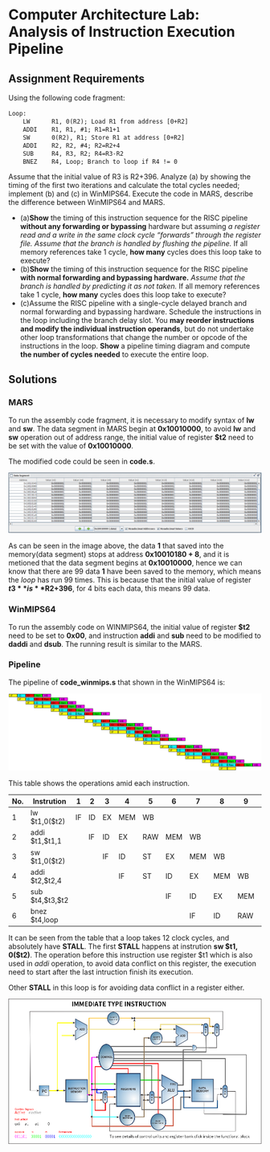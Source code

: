 # Computer Architecture Lab: Analysis of Instruction Execution Pipeline

## Assignment Requirements
Using the following code fragment:
```assembly
Loop:
    LW      R1, 0(R2); Load R1 from address [0+R2]
    ADDI    R1, R1, #1; R1=R1+1
    SW      0(R2), R1; Store R1 at address [0+R2]
    ADDI    R2, R2, #4; R2=R2+4
    SUB     R4, R3, R2; R4=R3-R2
    BNEZ    R4, Loop; Branch to loop if R4 != 0
```
Assume that the initial value of R3 is R2+396.
Analyze (a) by showing the timing of the first two iterations and calculate the total cycles needed; implement (b) and (c) in WinMIPS64. Execute the code in MARS, describe the difference between WinMIPS64 and MARS.
- (a)**Show** the timing of this instruction sequence for the RISC pipeline **without any forwarding or bypassing** hardware but assuming *a register read and a write in the same clock cycle “forwards” through the register file. Assume that the branch is handled by flushing the pipeline.* If all memory references take 1 cycle, **how many** cycles does this loop take to execute?
- (b)**Show** the timing of this instruction sequence for the RISC pipeline **with normal forwarding and bypassing hardware.** *Assume that the branch is handled by predicting it as not taken.* If all memory references take 1 cycle, **how many** cycles does this loop take to execute?
- (c)Assume the RISC pipeline with a single-cycle delayed branch and normal forwarding and bypassing hardware. Schedule the instructions in the loop including the branch delay slot. You **may reorder instructions and modify the individual instruction operands**, but do not undertake other loop transformations that change the number or opcode of the instructions in the loop. **Show** a pipeline timing diagram and compute **the number of cycles needed** to execute the entire loop.

## Solutions

### MARS

To run the assembly code fragment, it is necessary to modify syntax of **lw** and **sw**.
The data segment in MARS begin at **0x10010000**, to avoid **lw** and **sw** operation out of address range, the initial value of
register **$t2** need to be set with the value of **0x10010000**.

The modified code could be seen in **code.s**.

![MARS_RESULT](./data/img/MARS_result.png "Result of running assembly code in MARS")

As can be seen in the image above, the data **1** that saved into the memory(data segment) stops at address **0x10010180 + 8**, and it is metioned that the data segment begins at **0x10010000**, hence we can know that there are 99 data **1** have been saved to the memory, which means the *loop* has run 99 times. This is because that the initial value of register **$t3** is **$R2+396**, for 4 bits each data, this means 99 data.

### WinMIPS64

To run the assembly code on WINMIPS64, the initial value of register **$t2** need to be set to **0x00**, and instruction **addi** and **sub** need to be modified to **daddi** and **dsub**. The running result is similar to the MARS.

### Pipeline

The pipeline of **code_winmips.s** that shown in the WinMIPS64 is:

![WINMIPS_PIPELINE](data/img/Winmips_pipeline.png "Winmips pipeline")

This table shows the operations amid each instruction.

|No.|Instrution|1|2|3|4|5|6|7|8|9|10|11|12|
|---|---|---|---|---|---|---|---|---|---|---|---|---|---|
|1|lw \$t1,0(\$t2)|IF|ID|EX|MEM|WB|||||||
|2|addi \$t1,\$t1,1||IF|ID|EX|RAW|MEM|WB||||||
|3|sw \$t1,0(\$t2)|||IF|ID|ST|EX|MEM|WB|||||
|4|addi \$t2,\$t2,4||||IF|ST|ID|EX|MEM|WB||||
|5|sub \$t4,\$t3,\$t2||||||IF|ID|EX|MEM|WB|||
|6|bnez \$t4,loop|||||||IF|ID|RAW|EX|MEM|WB|

It can be seen from the table that a loop takes 12 clock cycles, and absolutely have **STALL**.
The first **STALL** happens at instrution **sw \$t1, 0(\$t2)**. The operation before this instruction use register $t1 which is also used in *addi* operation, to avoid data conflict on this register, the execution need to start after the last intruction finish its execution. 

Other **STALL** in this loop is for avoiding data conflict in a register either.

![MARS_CIRCUIT](data/img/MARS_circuit.png "simulation of data path in MARS Mips")

